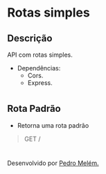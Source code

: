 # Rotas simples

## Descrição
API com rotas simples.
- Dependências:
    - Cors.
    - Express.
#

## Rota Padrão
- Retorna uma rota padrão

> GET /

#
Desenvolvido por [Pedro Melém.](https://mrmelem.github.io/site-portfolio)